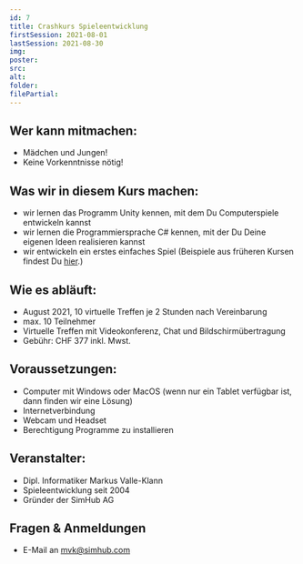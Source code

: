 ```yaml
---
id: 7
title: Crashkurs Spieleentwicklung
firstSession: 2021-08-01
lastSession: 2021-08-30
img:
poster: 
src: 
alt:
folder:
filePartial:
---
```

## Wer kann mitmachen:

* Mädchen und Jungen!
* Keine Vorkenntnisse nötig!

## Was wir in diesem Kurs machen:

* wir lernen das Programm Unity kennen, mit dem Du Computerspiele entwickeln kannst
* wir lernen die Programmiersprache C# kennen, mit der Du Deine eigenen Ideen realisieren kannst
* wir entwickeln ein erstes einfaches Spiel (Beispiele aus früheren Kursen findest Du [hier](../index.html).)

## Wie es abläuft:

* August 2021, 10 virtuelle Treffen je 2 Stunden nach Vereinbarung
* max. 10 Teilnehmer
* Virtuelle Treffen mit Videokonferenz, Chat und Bildschirmübertragung
* Gebühr: CHF 377 inkl. Mwst.

## Voraussetzungen:

* Computer mit Windows oder MacOS (wenn nur ein Tablet verfügbar ist, dann finden wir eine Lösung)
* Internetverbindung
* Webcam und Headset
* Berechtigung Programme zu installieren

## Veranstalter:

* Dipl. Informatiker Markus Valle-Klann
* Spieleentwicklung seit 2004
* Gründer der SimHub AG

## Fragen & Anmeldungen

* E-Mail an mvk@simhub.com
